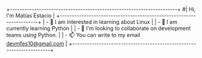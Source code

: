 +---------------------------------------------------------------------+
#| Hi, I'm Matías Estacio                                             |
+---------------------------------------------------------------------+
| - 🎨 I am interested in learning about Linux                        |
| - 🐍 I am currently learning Python                                 |
| - 💪 I'm looking to collaborate on development teams using Python.  |
| - 📫 You can write to my email devmfes10@gmail.com                  |
+---------------------------------------------------------------------+


<!---
MFES10/MFES10 is a ✨ special ✨ repository because its `README.md` (this file) appears on your GitHub profile.
You can click the Preview link to take a look at your changes.
--->
